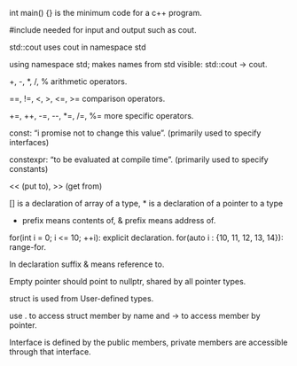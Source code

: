 int main() {} is the minimum code for a c++ program.

#include <iostream> needed for input and output such as cout.

std::cout uses cout in namespace std

using namespace std; makes names from std visible: std::cout → cout.

+, -, *, /, % arithmetic operators.

==, !=, <, >, <=, >= comparison operators.

+=, ++, -=, --, *=, /=, %= more specific operators.

const: “i promise not to change this value”. (primarily used to specify interfaces)

constexpr: “to be evaluated at compile time”. (primarily used to specify constants)

<< (put to), >> (get from)

[] is a declaration of array of a type, * is a declaration of a pointer to a type

- prefix means contents of, & prefix means address of.

for(int i = 0; i <= 10; ++i): explicit declaration. for(auto i : {10, 11, 12, 13, 14}): range-for.

In declaration suffix & means reference to.

Empty pointer should point to nullptr, shared by all pointer types.

struct is used from User-defined types.

use . to access struct member by name and -> to access member by pointer.

Interface is defined by the public members, private members are accessible through that interface.